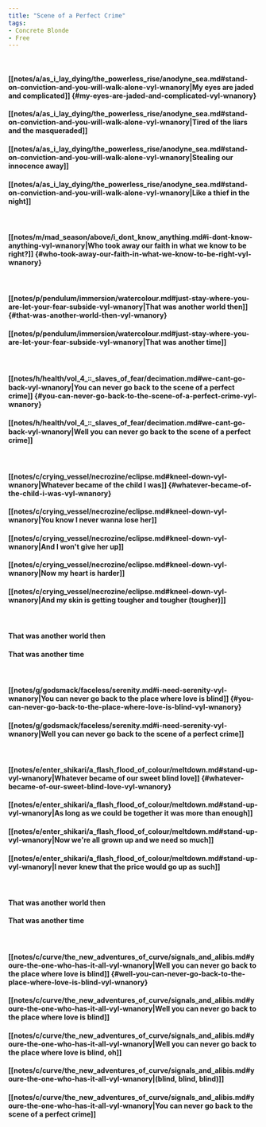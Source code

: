 ```yaml
---
title: "Scene of a Perfect Crime"
tags:
- Concrete Blonde
- Free
---
```

&nbsp;
#### [[notes/a/as_i_lay_dying/the_powerless_rise/anodyne_sea.md#stand-on-conviction-and-you-will-walk-alone-vyl-wnanory|My eyes are jaded and complicated]] {#my-eyes-are-jaded-and-complicated-vyl-wnanory}
#### [[notes/a/as_i_lay_dying/the_powerless_rise/anodyne_sea.md#stand-on-conviction-and-you-will-walk-alone-vyl-wnanory|Tired of the liars and the masqueraded]]
#### [[notes/a/as_i_lay_dying/the_powerless_rise/anodyne_sea.md#stand-on-conviction-and-you-will-walk-alone-vyl-wnanory|Stealing our innocence away]]
#### [[notes/a/as_i_lay_dying/the_powerless_rise/anodyne_sea.md#stand-on-conviction-and-you-will-walk-alone-vyl-wnanory|Like a thief in the night]]
&nbsp;
#### [[notes/m/mad_season/above/i_dont_know_anything.md#i-dont-know-anything-vyl-wnanory|Who took away our faith in what we know to be right?]] {#who-took-away-our-faith-in-what-we-know-to-be-right-vyl-wnanory}
&nbsp;
#### [[notes/p/pendulum/immersion/watercolour.md#just-stay-where-you-are-let-your-fear-subside-vyl-wnanory|That was another world then]] {#that-was-another-world-then-vyl-wnanory}
#### [[notes/p/pendulum/immersion/watercolour.md#just-stay-where-you-are-let-your-fear-subside-vyl-wnanory|That was another time]]
&nbsp;
#### [[notes/h/health/vol_4_꞉꞉_slaves_of_fear/decimation.md#we-cant-go-back-vyl-wnanory|You can never go back to the scene of a perfect crime]] {#you-can-never-go-back-to-the-scene-of-a-perfect-crime-vyl-wnanory}
#### [[notes/h/health/vol_4_꞉꞉_slaves_of_fear/decimation.md#we-cant-go-back-vyl-wnanory|Well you can never go back to the scene of a perfect crime]]
&nbsp;
#### [[notes/c/crying_vessel/necrozine/eclipse.md#kneel-down-vyl-wnanory|Whatever became of the child I was]] {#whatever-became-of-the-child-i-was-vyl-wnanory}
#### [[notes/c/crying_vessel/necrozine/eclipse.md#kneel-down-vyl-wnanory|You know I never wanna lose her]]
#### [[notes/c/crying_vessel/necrozine/eclipse.md#kneel-down-vyl-wnanory|And I won't give her up]]
#### [[notes/c/crying_vessel/necrozine/eclipse.md#kneel-down-vyl-wnanory|Now my heart is harder]]
#### [[notes/c/crying_vessel/necrozine/eclipse.md#kneel-down-vyl-wnanory|And my skin is getting tougher and tougher (tougher)]]
&nbsp;
#### That was another world then
#### That was another time
&nbsp;
#### [[notes/g/godsmack/faceless/serenity.md#i-need-serenity-vyl-wnanory|You can never go back to the place where love is blind]] {#you-can-never-go-back-to-the-place-where-love-is-blind-vyl-wnanory}
#### [[notes/g/godsmack/faceless/serenity.md#i-need-serenity-vyl-wnanory|Well you can never go back to the scene of a perfect crime]]
&nbsp;
#### [[notes/e/enter_shikari/a_flash_flood_of_colour/meltdown.md#stand-up-vyl-wnanory|Whatever became of our sweet blind love]] {#whatever-became-of-our-sweet-blind-love-vyl-wnanory}
#### [[notes/e/enter_shikari/a_flash_flood_of_colour/meltdown.md#stand-up-vyl-wnanory|As long as we could be together it was more than enough]]
#### [[notes/e/enter_shikari/a_flash_flood_of_colour/meltdown.md#stand-up-vyl-wnanory|Now we're all grown up and we need so much]]
#### [[notes/e/enter_shikari/a_flash_flood_of_colour/meltdown.md#stand-up-vyl-wnanory|I never knew that the price would go up as such]]
&nbsp;
#### That was another world then
#### That was another time
&nbsp;
#### [[notes/c/curve/the_new_adventures_of_curve/signals_and_alibis.md#youre-the-one-who-has-it-all-vyl-wnanory|Well you can never go back to the place where love is blind]] {#well-you-can-never-go-back-to-the-place-where-love-is-blind-vyl-wnanory}
#### [[notes/c/curve/the_new_adventures_of_curve/signals_and_alibis.md#youre-the-one-who-has-it-all-vyl-wnanory|Well you can never go back to the place where love is blind]]
#### [[notes/c/curve/the_new_adventures_of_curve/signals_and_alibis.md#youre-the-one-who-has-it-all-vyl-wnanory|Well you can never go back to the place where love is blind, oh]]
#### [[notes/c/curve/the_new_adventures_of_curve/signals_and_alibis.md#youre-the-one-who-has-it-all-vyl-wnanory|(blind, blind, blind)]]
#### [[notes/c/curve/the_new_adventures_of_curve/signals_and_alibis.md#youre-the-one-who-has-it-all-vyl-wnanory|You can never go back to the scene of a perfect crime]]
